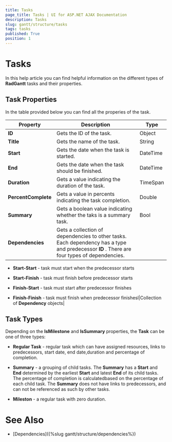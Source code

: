 ```yaml
---
title: Tasks
page_title: Tasks | UI for ASP.NET AJAX Documentation
description: Tasks
slug: gantt/structure/tasks
tags: tasks
published: True
position: 1
---
```


# Tasks



In this help article you can find helpful information on the different types of **RadGantt** tasks and their properties.

## Task Properties

In the table provided below you can find all the properies of the task.


| Property | Description | Type |
| ------ | ------ | ------ |
| **ID** |Gets the ID of the task.|Object|
| **Title** |Gets the name of the task.|String|
| **Start** |Gets the date when the task is started.|DateTime|
| **End** |Gets the date when the task should be finished.|DateTime|
| **Duration** |Gets a value indicating the duration of the task.|TimeSpan|
| **PercentComplete** |Gets a value in percents indicating the task completion.|Double|
| **Summary** |Gets a boolean value indicating whether the taks is a summary task.|Bool|
| **Dependencies** |Gets a collection of dependencies to other tasks. Each dependency has a type and predecessor **ID** . There are four types of dependencies.

*  **Start-Start** - task must start when the predecessor starts

*  **Start-Finish** - task must finish before predecessor starts

*  **Finish-Start** - task must start after predecessor finishes

*  **Finish-Finish** - task must finish when predecessor finishesl|Collection of **Dependency** objects|

## Task Types

Depending on the **IsMilestone** and **IsSummary** properties, the **Task** can be one of three types:

* **Regular Task** - regular task which can have assigned resources, links to predecessors, start date, end date,duration and percentage of completion.

* **Summary** - a grouping of child tasks. The **Summary** has a **Start** and **End** determined by the earliest **Start** and latest **End** of its child tasks. The percentage of completion is calculatedbased on the percentage of each child task. The **Summary** does not have links to predecessors, and can not be referenced as such by other tasks.

* **Mileston** - a regular task with zero duration.

# See Also

 * [Dependencies]({%slug gantt/structure/dependencies%})
